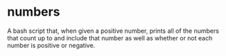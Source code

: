 # numbers

A bash script that, when given a positive number, prints all of the numbers that count up to and include that number as well as whether or not each number is positive or negative.
